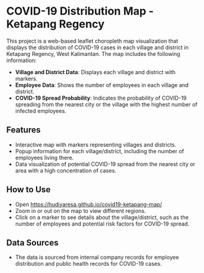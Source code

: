 # COVID-19 Distribution Map - Ketapang Regency

This project is a web-based leaflet choropleth map visualization that displays the distribution of COVID-19 cases in each village and district in Ketapang Regency, West Kalimantan. The map includes the following information:

- **Village and District Data**: Displays each village and district with markers.
- **Employee Data**: Shows the number of employees in each village and district.
- **COVID-19 Spread Probability**: Indicates the probability of COVID-19 spreading from the nearest city or the village with the highest number of infected employees.

## Features
- Interactive map with markers representing villages and districts.
- Popup information for each village/district, including the number of employees living there.
- Data visualization of potential COVID-19 spread from the nearest city or area with a high concentration of cases.

## How to Use
- Open https://hudiyaresa.github.io/covid19-ketapang-map/
- Zoom in or out on the map to view different regions.
- Click on a marker to see details about the village/district, such as the number of employees and potential risk factors for COVID-19 spread.

## Data Sources
- The data is sourced from internal company records for employee distribution and public health records for COVID-19 cases.